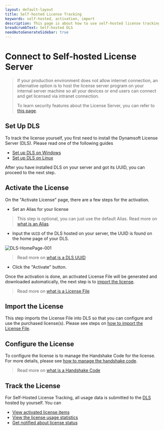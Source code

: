 ```yaml
---
layout: default-layout
title: Self-hosted License Tracking
keywords: self-hosted, activation, import
description: This page is about how to use self-hosted license tracking.
breadcrumbText: Self-hosted DLS
needAutoGenerateSidebar: true
---
```


# Connect to Self-hosted License Server

> If your production environment does not allow internet connection, an alternative option is to host the license server program on your internal server machine so all your devices or end users can connect and get licensed via intranet connection.
> 
> To learn security features about the License Server, you can refer to [this page]({{site.about}}licensefaq.html).


## Set Up DLS

To track the license yourself, you first need to install the Dynamsoft License Server (DLS). Please read one of the following guides

* [Set up DLS on Windows]({{site.selfhosted}}dlsonwindows.html)
* [Set up DLS on Linux]({{site.selfhosted}}dlsonlinux.html)

After you have installed DLS on your server and got its UUID, you can proceed to the next step.

## Activate the License

On the "Activate License" page, there are a few steps for the activation.

* Set an Alias for your license

> This step is optional, you can just use the default Alias. Read more on [what is an Alias]({{site.about}}terms.html#alias).

* Input the `UUID` of the DLS hosted on your server, the UUID is found on the home page of your DLS.

![DLS-HomePage-001]({{site.assets}}imgs/dls-homepage.png)

> Read more on [what is a DLS UUID]({{site.about}}terms.html#dls-uuid)

* Click the "Activate" button.

Once the activation is done, an activated License File will be generated and downloaded automatically, the next step is to [import the license](#import-the-license).

> Read more on [what is a License File]({{site.about}}terms.html#license-file)

## Import the License

This step imports the License File into DLS so that you can configure and use the purchased license(s). Please see steps on [how to import the License File]({{site.selfhosted}}manageDLS.html#import-the-license-file).

## Configure the License

To configure the license is to manage the Handshake Code for the license. For more details, please see [how to manage the handshake code]({{site.common}}handshakeCodes.html).

> Read more on [what is a Handshake Code]({{site.about}}terms.html#handshake-code)

## Track the License

For Self-Hosted License Tracking, all usage data is submitted to the [ DLS ]({{site.about}}terms.html#dynamsoft-license-server) hosted by yourself. You can

* [View activated license items]({{site.common}}licenseitems.html)
* [View the license usage statistics]({{site.common}}statistics.html)
* [Get notified about license status]({{site.common}}usagealerts.html)